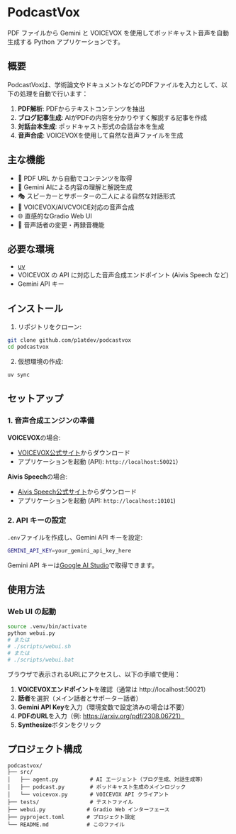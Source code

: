 # PodcastVox

PDF ファイルから Gemini と VOICEVOX を使用してポッドキャスト音声を自動生成する Python アプリケーションです。

## 概要

PodcastVoxは、学術論文やドキュメントなどのPDFファイルを入力として、以下の処理を自動で行います：

1. **PDF解析**: PDFからテキストコンテンツを抽出
2. **ブログ記事生成**: AIがPDFの内容を分かりやすく解説する記事を作成
3. **対話台本生成**: ポッドキャスト形式の会話台本を生成
4. **音声合成**: VOICEVOXを使用して自然な音声ファイルを生成

## 主な機能

- 📄 PDF URL から自動でコンテンツを取得
- 🤖 Gemini AIによる内容の理解と解説生成
- 🎭 スピーカーとサポーターの二人による自然な対話形式
- 🎤 VOICEVOX/AIVCVOICE対応の音声合成
- 🌐 直感的なGradio Web UI
- 🔄 音声話者の変更・再録音機能

## 必要な環境

- [uv](https://docs.astral.sh/uv/) 
- VOICEVOX の API に対応した音声合成エンドポイント (Aivis Speech など) 
- Gemini API キー

## インストール

1. リポジトリをクローン:
```bash
git clone github.com/p1atdev/podcastvox
cd podcastvox
```

2. 仮想環境の作成:
```bash
uv sync
```


## セットアップ

### 1. 音声合成エンジンの準備

**VOICEVOX**の場合:
- [VOICEVOX公式サイト](https://voicevox.hiroshiba.jp/)からダウンロード
- アプリケーションを起動 (API): `http://localhost:50021`）

**Aivis Speech**の場合:
- [Aivis Speech公式サイト](https://aivis-project.com/)からダウンロード
- アプリケーションを起動 (API: `http://localhost:10101`)

### 2. API キーの設定

`.env`ファイルを作成し、Gemini API キーを設定:
```bash
GEMINI_API_KEY=your_gemini_api_key_here
```

Gemini API キーは[Google AI Studio](https://aistudio.google.com/apikey)で取得できます。

## 使用方法

### Web UI の起動

```bash
source .venv/bin/activate
python webui.py
# または
# ./scripts/webui.sh
# または
# ./scripts/webui.bat
```

ブラウザで表示されるURLにアクセスし、以下の手順で使用：

1. **VOICEVOXエンドポイント**を確認（通常は http://localhost:50021）
2. **話者**を選択（メイン話者とサポーター話者）
3. **Gemini API Key**を入力（環境変数で設定済みの場合は不要）
4. **PDFのURL**を入力（例: https://arxiv.org/pdf/2308.06721）
5. **Synthesize**ボタンをクリック

## プロジェクト構成

```
podcastvox/
├── src/
│   ├── agent.py          # AI エージェント（ブログ生成、対話生成等）
│   ├── podcast.py        # ポッドキャスト生成のメインロジック
│   └── voicevox.py       # VOICEVOX API クライアント
├── tests/                # テストファイル
├── webui.py             # Gradio Web インターフェース
├── pyproject.toml       # プロジェクト設定
└── README.md            # このファイル
```


